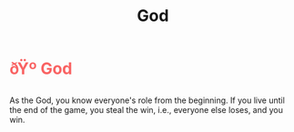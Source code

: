 ﻿---
lang: en-US
title: God
prev: Collector
next: Pirate
---

# <font color=#f96464>ðŸº <b>God</b></font> <Badge text="Chaos" type="tip" vertical="middle"/>
 
As the God, you know everyone's role from the beginning. If you live until the end of the game, you steal the win, i.e., everyone else loses, and you win.<br>
